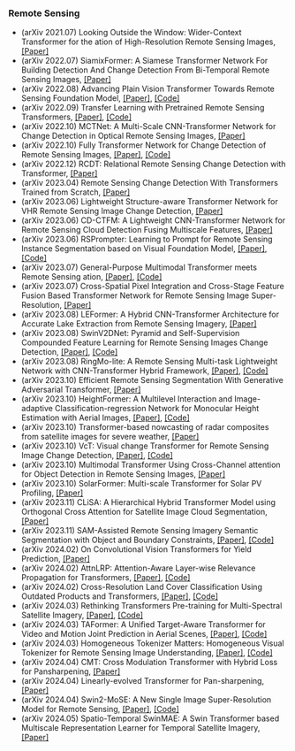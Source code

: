 ### Remote Sensing
- (arXiv 2021.07) Looking Outside the Window: Wider-Context Transformer for the ation of High-Resolution Remote Sensing Images, [[Paper]](https://arxiv.org/pdf/2106.15754.pdf)
- (arXiv 2022.07) SiamixFormer: A Siamese Transformer Network For Building Detection And Change Detection From Bi-Temporal Remote Sensing Images, [[Paper]](https://arxiv.org/pdf/2208.00657.pdf)
- (arXiv 2022.08) Advancing Plain Vision Transformer Towards Remote Sensing Foundation Model, [[Paper]](https://arxiv.org/pdf/2208.03987.pdf), [[Code]](https://github.com/ViTAE-Transformer/Remote-Sensing-RVSA)
- (arXiv 2022.09) Transfer Learning with Pretrained Remote Sensing Transformers, [[Paper]](https://arxiv.org/pdf/2209.14969.pdf), [[Code]](https://github.com/antofuller/SatViT)
- (arXiv 2022.10) MCTNet: A Multi-Scale CNN-Transformer Network for Change Detection in Optical Remote Sensing Images, [[Paper]](https://arxiv.org/pdf/2210.07601.pdf)
- (arXiv 2022.10) Fully Transformer Network for Change Detection of Remote Sensing Images, [[Paper]](https://arxiv.org/pdf/2210.00757.pdf), [[Code]](https://github.com/AI-Zhpp/FTN)
- (arXiv 2022.12) RCDT: Relational Remote Sensing Change Detection with Transformer, [[Paper]](https://arxiv.org/pdf/2212.04869.pdf)
- (arXiv 2023.04) Remote Sensing Change Detection With Transformers Trained from Scratch, [[Paper]](https://arxiv.org/pdf/2304.06710.pdf)
- (arXiv 2023.06) Lightweight Structure-aware Transformer Network for VHR Remote Sensing Image Change Detection, [[Paper]](https://arxiv.org/pdf/2306.01988.pdf)
- (arXiv 2023.06) CD-CTFM: A Lightweight CNN-Transformer Network for Remote Sensing Cloud Detection Fusing Multiscale Features, [[Paper]](https://arxiv.org/pdf/2306.07186.pdf)
- (arXiv 2023.06) RSPrompter: Learning to Prompt for Remote Sensing Instance Segmentation based on Visual Foundation Model, [[Paper]](https://arxiv.org/pdf/2306.16269.pdf), [[Code]](https://kyanchen.github.io/RSPrompter)
- (arXiv 2023.07) General-Purpose Multimodal Transformer meets Remote Sensing ation, [[Paper]](https://arxiv.org/pdf/2307.03388.pdf), [[Code]](https://github.com/nhikieu/SpatialVolumetricMultimodal)
- (arXiv 2023.07) Cross-Spatial Pixel Integration and Cross-Stage Feature Fusion Based Transformer Network for Remote Sensing Image Super-Resolution, [[Paper]](https://arxiv.org/pdf/2307.02974.pdf)
- (arXiv 2023.08) LEFormer: A Hybrid CNN-Transformer Architecture for Accurate Lake Extraction from Remote Sensing Imagery, [[Paper]](https://arxiv.org/pdf/2308.04397.pdf)
- (arXiv 2023.08) SwinV2DNet: Pyramid and Self-Supervision Compounded Feature Learning for Remote Sensing Images Change Detection, [[Paper]](https://arxiv.org/pdf/2308.11159.pdf), [[Code]](https://github.com/DalongZ/SwinV2DNet)
- (arXiv 2023.08) RingMo-lite: A Remote Sensing Multi-task Lightweight Network with CNN-Transformer Hybrid Framework, [[Paper]](https://arxiv.org/pdf/2309.09003.pdf), [[Code]](https://github.com/DalongZ/SwinV2DNet)
- (arXiv 2023.10) Efficient Remote Sensing Segmentation With Generative Adversarial Transformer, [[Paper]](https://arxiv.org/pdf/2310.01292.pdf)
- (arXiv 2023.10) HeightFormer: A Multilevel Interaction and Image-adaptive Classification-regression Network for Monocular Height Estimation with Aerial Images, [[Paper]](https://arxiv.org/pdf/2310.07995.pdf), [[Code]](https://github.com/qbxfcz/HeightFormer)
- (arXiv 2023.10) Transformer-based nowcasting of radar composites from satellite images for severe weather, [[Paper]](https://arxiv.org/pdf/2310.19515.pdf)
- (arXiv 2023.10) VcT: Visual change Transformer for Remote Sensing Image Change Detection, [[Paper]](https://arxiv.org/pdf/2310.11417.pdf), [[Code]](https://github.com/Event-AHU/VcT_Remote_Sensing_Change_Detection)
- (arXiv 2023.10) Multimodal Transformer Using Cross-Channel attention for Object Detection in Remote Sensing Images, [[Paper]](https://arxiv.org/pdf/2310.13876.pdf)
- (arXiv 2023.10) SolarFormer: Multi-scale Transformer for Solar PV Profiling, [[Paper]](https://arxiv.org/pdf/2310.20057.pdf)
- (arXiv 2023.11) CLiSA: A Hierarchical Hybrid Transformer Model using Orthogonal Cross Attention for Satellite Image Cloud Segmentation, [[Paper]](https://arxiv.org/pdf/2311.17475.pdf)
- (arXiv 2023.11) SAM-Assisted Remote Sensing Imagery Semantic Segmentation with Object and Boundary Constraints, [[Paper]](https://arxiv.org/pdf/2312.02464.pdf), [[Code]](https://github.com/sstary/SSRS)
- (arXiv 2024.02) On Convolutional Vision Transformers for Yield Prediction, [[Paper]](https://arxiv.org/pdf/2402.05557.pdf)
- (arXiv 2024.02) AttnLRP: Attention-Aware Layer-wise Relevance Propagation for Transformers, [[Paper]](https://arxiv.org/pdf/2402.05602.pdf), [[Code]](https://github.com/rachtibat/LRP-for-Transformers)
- (arXiv 2024.02) Cross-Resolution Land Cover Classification Using Outdated Products and Transformers, [[Paper]](https://arxiv.org/pdf/2402.16001.pdf), [[Code]](https://github.com/yu-ni1989/ANLC-Former)
- (arXiv 2024.03) Rethinking Transformers Pre-training for Multi-Spectral Satellite Imagery, [[Paper]](https://arxiv.org/pdf/2403.05419.pdf), [[Code]](https://github.com/techmn/satmae_pp)
- (arXiv 2024.03) TAFormer: A Unified Target-Aware Transformer for Video and Motion Joint Prediction in Aerial Scenes, [[Paper]](https://arxiv.org/pdf/2403.18238.pdf), [[Code]](https://github.com/techmn/satmae_pp)
- (arXiv 2024.03) Homogeneous Tokenizer Matters: Homogeneous Visual Tokenizer for Remote Sensing Image Understanding, [[Paper]](https://arxiv.org/pdf/2403.18593.pdf), [[Code]](https://github.com/GeoX-Lab/Hook)
- (arXiv 2024.04) CMT: Cross Modulation Transformer with Hybrid Loss for Pansharpening, [[Paper]](https://arxiv.org/pdf/2404.01121.pdf)
- (arXiv 2024.04) Linearly-evolved Transformer for Pan-sharpening, [[Paper]](https://arxiv.org/pdf/2404.12804.pdf)
- (arXiv 2024.04) Swin2-MoSE: A New Single Image Super-Resolution Model for Remote Sensing, [[Paper]](https://arxiv.org/pdf/2404.18924.pdf), [[Code]](https://github.com/IMPLabUniPr/swin2-mose/tree/official_code)
- (arXiv 2024.05) Spatio-Temporal SwinMAE: A Swin Transformer based Multiscale Representation Learner for Temporal Satellite Imagery, [[Paper]](https://arxiv.org/pdf/2405.02512.pdf)
